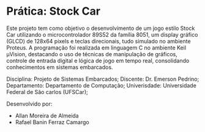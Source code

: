 # Prática: Stock Car

Este projeto tem como objetivo o desenvolvimento de um jogo estilo Stock Car utilizando o microcontrolador 89S52 da família 8051, um display gráfico (GLCD) de 128x64 pixels e teclas direcionais, tudo simulado no ambiente Proteus. A programação foi realizada em linguagem C no ambiente Keil µVision, destacando o uso de técnicas de manipulação de gráficos, controle de entrada digital e lógica de jogo em tempo real, consolidando conhecimentos em sistemas embarcados.

Disciplina: Projeto de Sistemas Embarcados;
Discente: Dr. Emerson Pedrino;
Departamento: Departamento de Computação;
Univerisdade: Universidade Federal de São carlos (UFSCar);

Desenvolvido por:
 - Allan Moreira de Almeida
 - Rafael Banin Ferraz Camargo